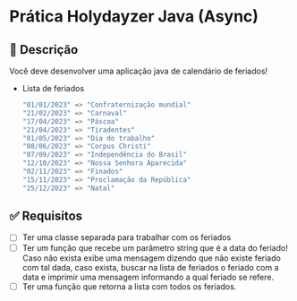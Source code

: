 # Prática Holydayzer Java (Async)

## 📝 Descrição

Você deve desenvolver uma aplicação java de calendário de feriados!

- Lista de feriados
    
    ```java
    "01/01/2023" => "Confraternização mundial"
    "21/02/2023" => "Carnaval"
    "17/04/2023" => "Páscoa"
    "21/04/2023" => "Tiradentes"
    "01/05/2023" => "Dia do trabalho"
    "08/06/2023" => "Corpus Christi"
    "07/09/2023" => "Independência do Brasil"
    "12/10/2023" => "Nossa Senhora Aparecida"
    "02/11/2023" => "Finados"
    "15/11/2023" => "Proclamação da República"
    "25/12/2023" => "Natal"
    ```
    

## ✅ Requisitos

- [ ]  Ter uma classe separada para trabalhar com os feriados
- [ ]  Ter um função que recebe um parâmetro string que é a data do feriado! Caso não exista exibe uma mensagem dizendo que não existe feriado com tal dada, caso exista, buscar na lista de feriados o feriado com a data e imprimir uma mensagem informando a qual feriado se refere.
- [ ]  Ter uma função que retorna a lista com todos os feriados.